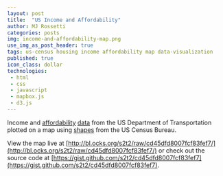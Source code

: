 ```yaml
---
layout: post
title:  "US Income and Affordability"
author: MJ Rossetti
categories: posts
img: income-and-affordability-map.png
use_img_as_post_header: true
tags: us-census housing income affordability map data-visualization
published: true
icon_class: dollar
technologies:
 - html
 - css
 - javascript
 - mapbox.js
 - d3.js
---
```


<!--
![A choropleth map of the United States.](/assets/images/income-and-affordability-map.png "Income and Affordability Map")
-->

Income and [affordability](http://en.wiktionary.org/wiki/affordability)
 [data](https://gist.github.com/s2t2/cd45dfd8007fcf83fef7#affordability-data)
 from the US Department of Transportation
 plotted on a map using [shapes](https://www.census.gov/geo/maps-data/data/cbf/cbf_msa.html)
 from the US Census Bureau.

View the map live at [http://bl.ocks.org/s2t2/raw/cd45dfd8007fcf83fef7/](http://bl.ocks.org/s2t2/raw/cd45dfd8007fcf83fef7/) or check out the source code at [https://gist.github.com/s2t2/cd45dfd8007fcf83fef7](https://gist.github.com/s2t2/cd45dfd8007fcf83fef7).

